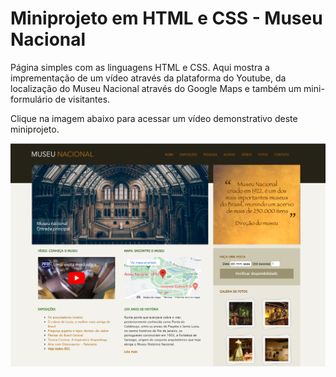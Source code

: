 # Miniprojeto em HTML e CSS - Museu Nacional

Página simples com as linguagens HTML e CSS. Aqui mostra a imprementação de um vídeo através da plataforma do Youtube, da localização do Museu Nacional através do Google Maps e também um mini-formulário de visitantes.
 
 Clique na imagem abaixo para acessar um vídeo demonstrativo deste miniprojeto.

[![texto](https://github.com/allesantos/allesantos/blob/main/imagens/Museu-Nacional/Museu-Nacional.png)](https://www.youtube.com/watch?v=5BjAmyklzgA "texto")
